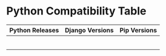 # Python Compatibility Table

| Python Releases | Django Versions                       | Pip Versions |
|-----------------|---------------------------------------|--------------|
|                 |                                       |              |
|                 |                                       |              |
|                 |                                       |              |
|                 |                                       |              |
|                 |                                       |              |
|                 |                                       |              |
